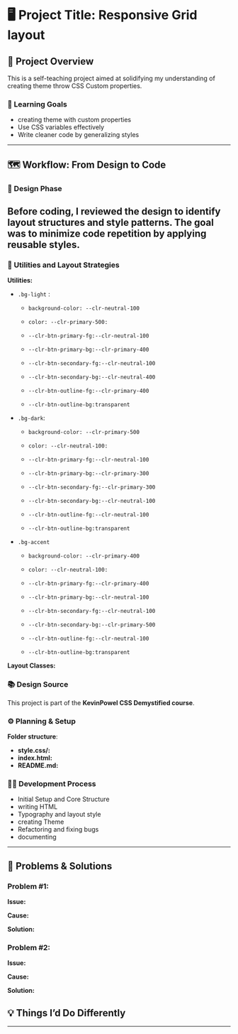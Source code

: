 # 🖥️ Project Title: Responsive Grid layout

## 🧠 Project Overview

This is a self-teaching project aimed at solidifying my understanding of creating theme throw CSS Custom properties.

### 🎯 Learning Goals

- creating theme with custom properties  
- Use CSS variables effectively  
- Write cleaner code by generalizing styles  

---

## 🗺️ Workflow: From Design to Code

### 🎨 Design Phase


Before coding, I reviewed the design to identify layout structures and style patterns. The goal was to minimize code repetition by applying reusable styles.
---

### 🧰 Utilities and Layout Strategies

**Utilities:**

- `.bg-light` : 
  - `background-color: --clr-neutral-100`
  - `color: --clr-primary-500: `

  - `--clr-btn-primary-fg:--clr-neutral-100 `
  - `--clr-btn-primary-bg:--clr-primary-400`

  - `--clr-btn-secondary-fg:--clr-neutral-100 `
  - `--clr-btn-secondary-bg:--clr-neutral-400`

  - `--clr-btn-outline-fg:--clr-primary-400 `
  - `--clr-btn-outline-bg:transparent`

- `.bg-dark`:
  - `background-color: --clr-primary-500`
  - `color: --clr-neutral-100: `

  - `--clr-btn-primary-fg:--clr-neutral-100 `
  - `--clr-btn-primary-bg:--clr-primary-300`

  - `--clr-btn-secondary-fg:--clr-primary-300 `
  - `--clr-btn-secondary-bg:--clr-neutral-100 `

  - `--clr-btn-outline-fg:--clr-neutral-100 `
  - `--clr-btn-outline-bg:transparent`

- `.bg-accent`
  - `background-color: --clr-primary-400`
  - `color: --clr-neutral-100: `

  - `--clr-btn-primary-fg:--clr-primary-400`
  - `--clr-btn-primary-bg:--clr-neutral-100 `

  - `--clr-btn-secondary-fg:--clr-neutral-100 `
  - `--clr-btn-secondary-bg:--clr-primary-500 `

  - `--clr-btn-outline-fg:--clr-neutral-100 `
  - `--clr-btn-outline-bg:transparent`
  

**Layout Classes:**


### 📚 Design Source

This project is part of the **KevinPowel CSS Demystified course**.

### ⚙️ Planning & Setup

**Folder structure**:
  * **style.css/:**
  * **index.html:** 
  * **README.md:** 

### 🧑‍💻 Development Process
- Initial Setup and Core Structure
- writing HTML 
- Typography and layout style 
- creating Theme
- Refactoring and fixing bugs
- documenting
---

## 🧱 Problems & Solutions

### Problem #1: 

**Issue:** 

**Cause:** 

**Solution:** 


### Problem #2: 

**Issue:**

**Cause:** 

**Solution:** 


## 💡 Things I’d Do Differently


---


